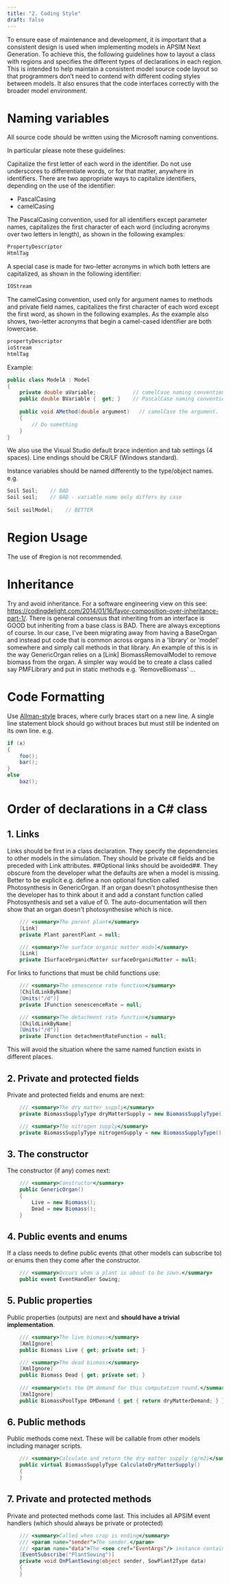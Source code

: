 ```yaml
---
title: "2. Coding Style"
draft: false
---
```



To ensure ease of maintenance and development, it is important that a consistent design is used when implementing models in APSIM Next Generation.  To achieve this, the following guidelines how to layout a class with regions and specifies the different types of declarations in each region.  This is intended to help maintain a consistent model source code layout so that programmers don’t need to contend with different coding styles between models.  It also ensures that the code interfaces correctly with the broader model environment.

# Naming variables

All source code should be written using the Microsoft naming conventions.

In particular please note these guidelines:

Capitalize the first letter of each word in the identifier. Do not use underscores to differentiate words, or for that matter, anywhere in identifiers. There are two appropriate ways to capitalize identifiers, depending on the use of the identifier:

* PascalCasing
* camelCasing

The PascalCasing convention, used for all identifiers except parameter names, capitalizes the first character of each word (including acronyms over two letters in length), as shown in the following examples:

```c#
PropertyDescriptor 
HtmlTag
```

A special case is made for two-letter acronyms in which both letters are capitalized, as shown in the following identifier:

```c#
IOStream
```

The camelCasing convention, used only for argument names to methods and private field names, capitalizes the first character of each word except the first word, as shown in the following examples. As the example also shows, two-letter acronyms that begin a camel-cased identifier are both lowercase.

```c#
propertyDescriptor 
ioStream 
htmlTag
```

Example: 

```c#
public class ModelA : Model
{
    private double aVariable;            // camelCase naming convention for private field
    public double BVariable {  get; }    // PascalCase naming convention for properties
 
    public void AMethod(double argument)   // camelCase the argument.
    {
        // Do something
    }
}
```

We also use the Visual Studio default brace indention and tab settings (4 spaces). Line endings should be CR/LF (Windows standard).

Instance variables should be named differently to the type/object names. e.g.

```c#
Soil Soil;    // BAD
Soil soil;    // BAD - variable name only differs by case
 
Soil soilModel;    // BETTER
```

# Region Usage
The use of #region is not recommended.

# Inheritance 

Try and avoid inheritance. For a software engineering view on this see: https://codingdelight.com/2014/01/16/favor-composition-over-inheritance-part-1/. There is general consensus that inheriting from an interface is GOOD but inheriting from a base class is BAD. There are always exceptions of course. In our case, I've been migrating away from having a BaseOrgan and instead put code that is common across organs in a 'library' or 'model' somewhere and simply call methods in that library. An example of this is in the way GenericOrgan relies on a [Link] BiomassRemovalModel  to remove biomass from the organ. A simpler way would be to create a class called say PMFLibrary and put in static methods e.g. 'RemoveBiomass' ...

# Code Formatting

Use [Allman-style](https://en.wikipedia.org/wiki/Indentation_style#Allman_style) braces, where curly braces start on a new line. A single line statement block should go without braces but must still be indented on its own line. e.g.

```c#
if (x)
{
	foo();
	bar();
}
else
	baz();
```

# Order of declarations in a C# class

## 1. Links

Links should be first in a class declaration. They specify the dependencies to other models in the simulation. They should be private c# fields and be preceded with Link attributes. ##Optional links should be avoided##. They obscure from the developer what the defaults are when a model is missing. Better to be explicit e.g. define a non optional function called Photosynthesis in GenericOrgan. If an organ doesn't photosynthesise then the developer has to think about it and add a constant function called Photosynthesis and set a value of 0. The auto-documentation will then show that an organ doesn't photosynthesise which is nice.

```c#
	/// <summary>The parent plant</summary>
	[Link]
	private Plant parentPlant = null;

	/// <summary>The surface organic matter model</summary>
	[Link]
	private ISurfaceOrganicMatter surfaceOrganicMatter = null;
```

For links to functions that must be child functions use:

```c#        
	/// <summary>The senescence rate function</summary>
    [ChildLinkByName]
    [Units("/d")]
    private IFunction senescenceRate = null;

    /// <summary>The detachment rate function</summary>
    [ChildLinkByName]
    [Units("/d")]
    private IFunction detachmentRateFunction = null;
```

This will avoid the situation where the same named function exists in different places.
	
## 2. Private and protected fields
	
Private and protected fields and enums are next:

```c#
	/// <summary>The dry matter supply</summary>
	private BiomassSupplyType dryMatterSupply = new BiomassSupplyType();

	/// <summary>The nitrogen supply</summary>
	private BiomassSupplyType nitrogenSupply = new BiomassSupplyType();
```

## 3. The constructor

The constructor (if any) comes next:

```c#
	/// <summary>Constructor</summary>
	public GenericOrgan()
	{
		Live = new Biomass();
		Dead = new Biomass();
	}
```

## 4. Public events and enums

If a class needs to define public events (that other models can subscribe to) or enums then they come after the constructor.

```c#
	/// <summary>Occurs when a plant is about to be sown.</summary>
	public event EventHandler Sowing;
```

## 5. Public properties
	
Public properties (outputs) are next and **should have a trivial implementation**.

```c#
	/// <summary>The live biomass</summary>
	[XmlIgnore]
	public Biomass Live { get; private set; }

	/// <summary>The dead biomass</summary>
	[XmlIgnore]
	public Biomass Dead { get; private set; }
	
	/// <summary>Gets the DM demand for this computation round.</summary>
	[XmlIgnore]
	public BiomassPoolType DMDemand { get { return dryMatterDemand; } }
```

## 6. Public methods

Public methods come next. These will be callable from other models including manager scripts.

```c#
	/// <summary>Calculate and return the dry matter supply (g/m2)</summary>
	public virtual BiomassSupplyType CalculateDryMatterSupply()
	{
	}
```	

## 7. Private and protected methods

Private and protected methods come last. This includes all APSIM event handlers (which should always be private or protected)

```c#
	/// <summary>Called when crop is ending</summary>
	/// <param name="sender">The sender.</param>
	/// <param name="data">The <see cref="EventArgs"/> instance containing the event data.</param>
	[EventSubscribe("PlantSowing")]
	private void OnPlantSowing(object sender, SowPlant2Type data)
	{
	}
```

